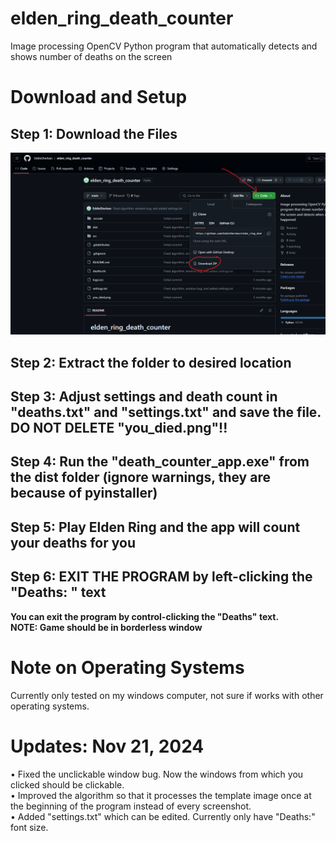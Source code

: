 # elden_ring_death_counter
 Image processing OpenCV Python program that automatically detects and shows number of deaths on the screen

 # Download and Setup

 ## Step 1: Download the Files
![Alt text](step1.png)

 ## Step 2: Extract the folder to desired location

 ## Step 3: Adjust settings and death count in "deaths.txt" and "settings.txt" and save the file. DO NOT DELETE "you_died.png"!!

 ## Step 4: Run the "death_counter_app.exe" from the dist folder (ignore warnings, they are because of pyinstaller)

 ## Step 5: Play Elden Ring and the app will count your deaths for you

 ## Step 6: EXIT THE PROGRAM by left-clicking the "Deaths: " text
**You can exit the program by control-clicking the "Deaths" text.**  
**NOTE: Game should be in borderless window**  

 # Note on Operating Systems
   Currently only tested on my windows computer, not sure if works with other operating systems.

# Updates: Nov 21, 2024
  • Fixed the unclickable window bug. Now the windows from which you clicked should be clickable.  
  • Improved the algorithm so that it processes the template image once at the beginning of the program instead of every screenshot.  
  • Added "settings.txt" which can be edited. Currently only have "Deaths:" font size.  
  
